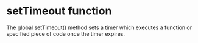 # setTimeout function 
The global setTimeout() method sets a timer which executes a function or specified piece of code once the timer expires.

